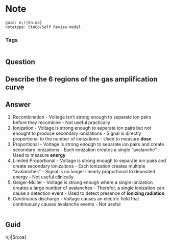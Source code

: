 # Note
```
guid: n;)|Sn:oa}
notetype: StuCo/Self Review model
```

### Tags
```
```

## Question
<h2>Describe the 6 regions of the gas amplification curve
<img alt="" src="CB7D23A6-5B88-4A18-A6FA-00F341AF2952.png" style="font-weight: 400;">
</h2>

## Answer
<section>
<ol><li>Recombination
- Voltage isn’t strong enough to separate ion pairs before they recombine
- Not useful practically</li>
<li>Ionization
- Voltage is strong enough to separate ion pairs but not enought to produce secondary ionizations
- Signal is directly proportional to the number of ionizations
- Used to measure <strong>dose</strong></li>
<li>Proportional
- Voltage is strong enough to separate ion pairs and create secondary ionizaitons
- Each ionization creates a single “avalanche”
- Used to measure <strong>energy</strong></li>
<li>Limited Proportional
- Voltage is strong enough to separate ion pairs and create secondary ionizaitons
- Each ionization creates multiple “avalanches”
- Signal is no longer linearly proportional to deposited energy
- Not useful clinically</li>
<li>Geiger-Muller
- Voltage is strong enough where a single ionization creates a large number of avalanches
- Therefor, a single ionization can cause a detection event
- Used to detect presence of <strong>ionizing radiation</strong></li>
<li>Continuous discharge
- Voltage causes an electric field that continuously causes avalanche events
- Not useful </li>
</ol>
<p><img alt="" src="6DD1E779-D460-4AD2-9306-7374DD454818.png"></p>

</section>

## Guid
n;)|Sn:oa}
